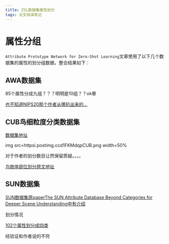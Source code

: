```yaml
---
title: ZSL数据集属性划分
tags: 论文阅读笔记
---
```



# 属性分组

`Attribute Prototype Network for Zero-Shot Learning`文章使用了以下几个数据集的属性的划分组数据，整合结果如下：


## AWA数据集



85个属性分成九组？？？明明是10组？？ok晕

[也不知道NIPS20那个作者从哪扒出来的...](httppub.ist.ac.at~chltalkslampert-vrml2011b.pdf)


## CUB鸟细粒度分类数据集


[数据集地址](httpwww.vision.caltech.eduvisipediaCUB-200-2011.html)


img src=httpsi.postimg.ccd1FKMdqpCUB.png width=50% 

对于作者的划分数目让然保留质疑。。。。


[鸟肢体部位划分原文地址](httpsauthors.library.caltech.edu274521CUB_200_2011.pdf)


## SUN数据集


[SUN数据集原paperThe SUN Attribute Database Beyond Categories for Deeper Scene
Understanding中有介绍](httpslink.springer.comarticle10.1007s11263-013-0695-z)

划分情况

[102个属性划分成四类](httpsi.postimg.cchjv1tZPdSUN.png)

经验证和作者说的不符
